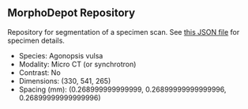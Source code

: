 
## MorphoDepot Repository
Repository for segmentation of a specimen scan.  See [this JSON file](MorphoDepotAccession.json) for specimen details.
* Species: Agonopsis vulsa
* Modality: Micro CT (or synchrotron)
* Contrast: No
* Dimensions: (330, 541, 265)
* Spacing (mm): (0.268999999999999, 0.26899999999999996, 0.26899999999999996)
        